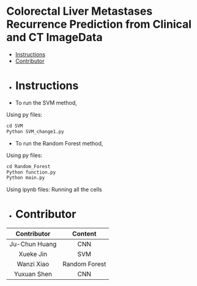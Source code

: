 # Colorectal Liver Metastases Recurrence Prediction from Clinical and CT ImageData
- [Instructions](#Instructions)
- [Contributor](#Contributor)

* # Instructions

- To run the SVM method,

Using py files:
```python
cd SVM
Python SVM_change1.py
```

- To run the Random Forest method,

Using py files: 
```python
cd Random_Forest
Python function.py
Python main.py
```

Using ipynb files:
Running all the cells


* # Contributor
  
| Contributor | Content |
| :--:|:--:|
| Ju-Chun Huang| CNN |
| Xueke Jin| SVM |
| Wanzi Xiao| Random Forest |
| Yuxuan Shen| CNN|
